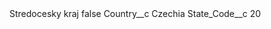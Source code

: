 <?xml version="1.0" encoding="UTF-8"?>
<CustomMetadata xmlns="http://soap.sforce.com/2006/04/metadata" xmlns:xsi="http://www.w3.org/2001/XMLSchema-instance" xmlns:xsd="http://www.w3.org/2001/XMLSchema">
    <label>Stredocesky kraj</label>
    <protected>false</protected>
    <values>
        <field>Country__c</field>
        <value xsi:type="xsd:string">Czechia</value>
    </values>
    <values>
        <field>State_Code__c</field>
        <value xsi:type="xsd:string">20</value>
    </values>
</CustomMetadata>
